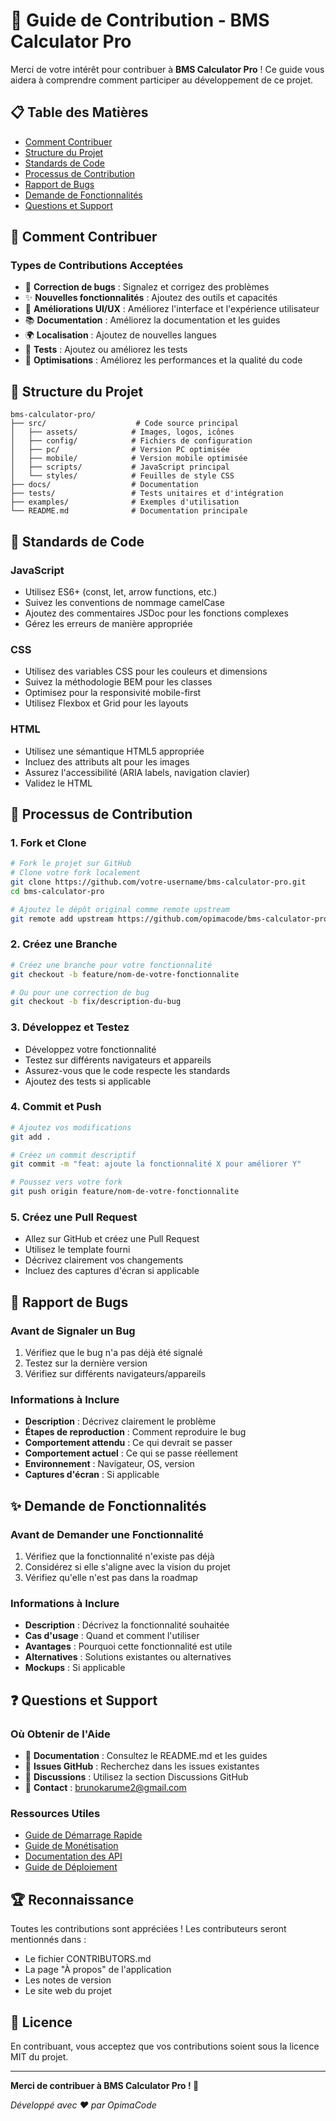 # 🤝 Guide de Contribution - BMS Calculator Pro

Merci de votre intérêt pour contribuer à **BMS Calculator Pro** ! Ce guide vous aidera à comprendre comment participer au développement de ce projet.

## 📋 Table des Matières

- [Comment Contribuer](#comment-contribuer)
- [Structure du Projet](#structure-du-projet)
- [Standards de Code](#standards-de-code)
- [Processus de Contribution](#processus-de-contribution)
- [Rapport de Bugs](#rapport-de-bugs)
- [Demande de Fonctionnalités](#demande-de-fonctionnalités)
- [Questions et Support](#questions-et-support)

## 🚀 Comment Contribuer

### Types de Contributions Acceptées

- 🐛 **Correction de bugs** : Signalez et corrigez des problèmes
- ✨ **Nouvelles fonctionnalités** : Ajoutez des outils et capacités
- 📱 **Améliorations UI/UX** : Améliorez l'interface et l'expérience utilisateur
- 📚 **Documentation** : Améliorez la documentation et les guides
- 🌍 **Localisation** : Ajoutez de nouvelles langues
- 🧪 **Tests** : Ajoutez ou améliorez les tests
- 🔧 **Optimisations** : Améliorez les performances et la qualité du code

## 📁 Structure du Projet

```
bms-calculator-pro/
├── src/                    # Code source principal
│   ├── assets/            # Images, logos, icônes
│   ├── config/            # Fichiers de configuration
│   ├── pc/                # Version PC optimisée
│   ├── mobile/            # Version mobile optimisée
│   ├── scripts/           # JavaScript principal
│   └── styles/            # Feuilles de style CSS
├── docs/                  # Documentation
├── tests/                 # Tests unitaires et d'intégration
├── examples/              # Exemples d'utilisation
└── README.md              # Documentation principale
```

## 📝 Standards de Code

### JavaScript
- Utilisez ES6+ (const, let, arrow functions, etc.)
- Suivez les conventions de nommage camelCase
- Ajoutez des commentaires JSDoc pour les fonctions complexes
- Gérez les erreurs de manière appropriée

### CSS
- Utilisez des variables CSS pour les couleurs et dimensions
- Suivez la méthodologie BEM pour les classes
- Optimisez pour la responsivité mobile-first
- Utilisez Flexbox et Grid pour les layouts

### HTML
- Utilisez une sémantique HTML5 appropriée
- Incluez des attributs alt pour les images
- Assurez l'accessibilité (ARIA labels, navigation clavier)
- Validez le HTML

## 🔄 Processus de Contribution

### 1. Fork et Clone
```bash
# Fork le projet sur GitHub
# Clone votre fork localement
git clone https://github.com/votre-username/bms-calculator-pro.git
cd bms-calculator-pro

# Ajoutez le dépôt original comme remote upstream
git remote add upstream https://github.com/opimacode/bms-calculator-pro.git
```

### 2. Créez une Branche
```bash
# Créez une branche pour votre fonctionnalité
git checkout -b feature/nom-de-votre-fonctionnalite

# Ou pour une correction de bug
git checkout -b fix/description-du-bug
```

### 3. Développez et Testez
- Développez votre fonctionnalité
- Testez sur différents navigateurs et appareils
- Assurez-vous que le code respecte les standards
- Ajoutez des tests si applicable

### 4. Commit et Push
```bash
# Ajoutez vos modifications
git add .

# Créez un commit descriptif
git commit -m "feat: ajoute la fonctionnalité X pour améliorer Y"

# Poussez vers votre fork
git push origin feature/nom-de-votre-fonctionnalite
```

### 5. Créez une Pull Request
- Allez sur GitHub et créez une Pull Request
- Utilisez le template fourni
- Décrivez clairement vos changements
- Incluez des captures d'écran si applicable

## 🐛 Rapport de Bugs

### Avant de Signaler un Bug
1. Vérifiez que le bug n'a pas déjà été signalé
2. Testez sur la dernière version
3. Vérifiez sur différents navigateurs/appareils

### Informations à Inclure
- **Description** : Décrivez clairement le problème
- **Étapes de reproduction** : Comment reproduire le bug
- **Comportement attendu** : Ce qui devrait se passer
- **Comportement actuel** : Ce qui se passe réellement
- **Environnement** : Navigateur, OS, version
- **Captures d'écran** : Si applicable

## ✨ Demande de Fonctionnalités

### Avant de Demander une Fonctionnalité
1. Vérifiez que la fonctionnalité n'existe pas déjà
2. Considérez si elle s'aligne avec la vision du projet
3. Vérifiez qu'elle n'est pas dans la roadmap

### Informations à Inclure
- **Description** : Décrivez la fonctionnalité souhaitée
- **Cas d'usage** : Quand et comment l'utiliser
- **Avantages** : Pourquoi cette fonctionnalité est utile
- **Alternatives** : Solutions existantes ou alternatives
- **Mockups** : Si applicable

## ❓ Questions et Support

### Où Obtenir de l'Aide
- 📖 **Documentation** : Consultez le README.md et les guides
- 🐛 **Issues GitHub** : Recherchez dans les issues existantes
- 💬 **Discussions** : Utilisez la section Discussions GitHub
- 📧 **Contact** : brunokarume2@gmail.com

### Ressources Utiles
- [Guide de Démarrage Rapide](README.md#-démarrage-rapide)
- [Guide de Monétisation](MONETIZATION_GUIDE.md)
- [Documentation des API](docs/API.md)
- [Guide de Déploiement](docs/DEPLOYMENT.md)

## 🏆 Reconnaissance

Toutes les contributions sont appréciées ! Les contributeurs seront mentionnés dans :
- Le fichier CONTRIBUTORS.md
- La page "À propos" de l'application
- Les notes de version
- Le site web du projet

## 📄 Licence

En contribuant, vous acceptez que vos contributions soient sous la licence MIT du projet.

---

**Merci de contribuer à BMS Calculator Pro ! 🎉**

*Développé avec ❤️ par OpimaCode*
